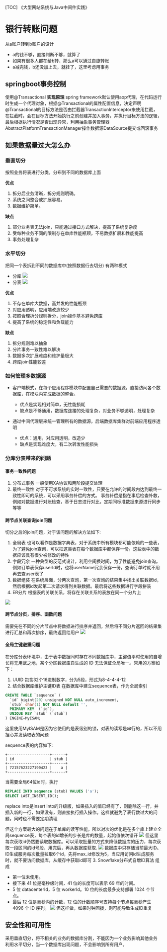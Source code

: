 [TOC]
《大型网站系统与Java中间件实践》
# 银行转账问题
从a账户转到b账户的设计
- a的钱不够，直接判断不够，就算了
- 如果有很多人都在给b转，那么a可以通过自旋转账
- a减完钱，b还没加上去，就挂了，这里考虑用事务

## springboot事务控制
使用@Transactional
**实现原理**
spring framework默认使用aop代理，在代码运行时生成一个代理对象，根据@Transactional的属性配置信息，决定声明@Transactional的目标方法是否由拦截器TransactionInterceptor来使用拦截，在拦截时，会在目标方法开始执行之前创建并加入事务，并执行目标方法的逻辑，最后根据执行情况是否出现异常，利用抽象事务管理器AbstractPlatformTransactionManager操作数据源DataSource提交或回滚事务

## 如果数据量过大怎么办
### 垂直切分
按照业务将表进行分类，分布到不同的数据库上面

**优点**
1. 拆分后业务清晰，拆分规则明确。
2. 系统之间整合或扩展容易。
3. 数据维护简单。

**缺点**
1. 部分业务表无法join，只能通过接口方式解决，提高了系统复杂度
2. 受每种业务不同的限制存在单库性能瓶颈，不易数据扩展和性能提高
3. 事务处理复杂
### 水平切分
把同一个表拆到不同的数据库中(按照数据行去切分)
有两种模式
- 分库
![](https://img-blog.csdn.net/20160910084749776?watermark/2/text/aHR0cDovL2Jsb2cuY3Nkbi5uZXQv/font/5a6L5L2T/fontsize/400/fill/I0JBQkFCMA==/dissolve/70/gravity/Center)
- 分表
![](https://img-blog.csdn.net/20160910084811416?watermark/2/text/aHR0cDovL2Jsb2cuY3Nkbi5uZXQv/font/5a6L5L2T/fontsize/400/fill/I0JBQkFCMA==/dissolve/70/gravity/Center)

**优点**
1. 不存在单库大数据，高并发的性能瓶颈
2. 对应用透明，应用端改造较少
3. 按照合理拆分规则拆分，join操作基本避免跨库
4. 提高了系统的稳定性和负载能力

**缺点**
1. 拆分规则难以抽象
2. 分片事务一致性难以解决
3. 数据多次扩展难度和维护量极大
4. 跨库join性能较差

### 如何管理多数据源
- 客户端模式，在每个应用程序模块中配置自己需要的数据源，直接访问各个数据库，在模块内完成数据的整合。
  - 优点是实现相对简单，无性能损耗
  - 缺点是不够通用，数据库连接的处理复杂，对业务不够透明，处理复杂

- 通过中间代理层来统一管理所有的数据源，后端数据库集群对前端应用程序透明
  - 优点：通用，对应用透明，改造少 
  - 缺点是实现难度大，有二次转发性能损失
###   分库分表带来的问题
#### 事务一致性问题
1. 分布式事务
一般使用XA协议和两阶段提交处理
2. 最终一致性
对于不可求系统的实时一致性，只要在允许的时间段内达到最终一致性即可的系统，可以采用事务补偿的方式。
事务补偿是指在事后检查补救，例如对数据进行对账检查，基于日志进行对比，定期同标准数据来源进行同步等等
#### 跨节点关联查询join问题
切分之后的join问题，对于该问题的解决方法如下:
1. 全局表
也可以看作是数据字典表，对于系统中所有模块都可能依赖的一些表，为了避免join查询，可以把这类表在每个数据库中都保存一份。这些表中的数据应该具有很少被修改的特性
2. 字段冗余
一种典型的反范式设计，利用空间换时间，为了性能避免join查询。例如订单表保存userId时，也将userName冗余保存一份，查询订单时就不用再去查user表了
3. 数据组装
在系统层面，分两次查询，第一次查询的结果集中找出关联数据id，然后根据id发起第二次请求得到关联数据。最后将这些数据进行字段拼装
4. ER分片
根据表的关联关系，将存在关联关系的表放在同一个分片上

![](https://gitee.com/zacharytse/image/raw/master/img/20201205163455.png)
#### 跨节点分页，排序、函数问题
需要先在不同的分片节点中将数据进行排序并返回，然后将不同分片返回的结果集进行汇总和再次排序，最终返回给用户
![](https://gitee.com/zacharytse/image/raw/master/img/20201205163729.png)
#### 全局主键避重问题
在分库分表环境中，由于表中数据同时存在不同数据库中，主键值平时使用的自增长将无用武之地，某个分区数据库自生成的 ID 无法保证全局唯一。常用的方案如下：
1. UUID
包含32个16进制数字，分为5段，形式为8-4-4-4-12
2. 结合数据库维护主键ID表
在数据库中建立sequence表，作为全局索引
```sql
CREATE TABLE `sequence` (   
  `id` bigint(20) unsigned NOT NULL auto_increment,   
  `stub` char(1) NOT NULL default '',   
  PRIMARY KEY  (`id`),   
  UNIQUE KEY `stub` (`stub`)   
) ENGINE=MyISAM; 
```
这里使用MyISAM是因为它使用的是表级别的锁，对表的读写是串行的，所以不用担心并发读取表的问题

sequence表的内容如下:
```
+-------------------+------+   
| id                | stub |   
+-------------------+------+   
| 72157623227190423 |    a |
+-------------------+------+
```
当需要全局64位id时，执行
```sql
REPLACE INTO sequence (stub) VALUES ('a');   
SELECT LAST_INSERT_ID();   
```
replace into是insert into的升级版，如果插入的值已经有了，则删除这一行，并插入新的一行，如果没有，则直接执行插入操作。这样就避免了表行数过大的问题，同时也不需要定期清理

但这个方案最大的问题在于单库的读写性能。所以对次的优化是在多个库上建立全局sequence表，每个表的id增长的步长是库的数量，起始值依次错开
![](https://gitee.com/zacharytse/image/raw/master/img/20201205171048.png)
但这里每次获取id仍然要读取数据库。可以采取批量的方式来降低数据库的压力，每次获取一段区间的id号段，用完后，再从数据库获取.
![](https://gitee.com/zacharytse/image/raw/master/img/20201205171243.png)
数据库中只存储当前最大ID。ID生成服务每次批量拉取6个id，先将max_id修改为5，当应用访问id生成服务时，就不要访问数据库，从缓存中获取id即可
3. Snowflake分布式自增ID算法
组成
- 第一位未使用。
- 接下来 41 位是毫秒级时间，41 位的长度可以表示 69 年的时间。
- 5 位 datacenterId，5 位 workerId。10 位的长度最多支持部署 1024 个节点。
- 最后 12 位是毫秒内的计数，12 位的计数顺序号支持每个节点每毫秒产生 4096 个 ID 序列。
![](https://gitee.com/zacharytse/image/raw/master/img/20201205171532.png)
但这样做，如果时钟回拨，则可能导致生成ID重复
## 安全性和可用性
采用垂直切分，将不相关的业务的数据库分割，不能因为一个业务影响其他业务
利用水平切分，当一个数据库出现问题，不会影响到所有用户。